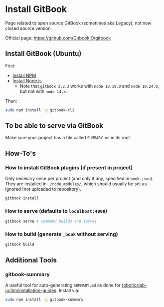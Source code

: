 # Install GitBook

Page related to open source GitBook (sometimes aka Legacy), not new closed source version.

Official page: <https://github.com/GitbookIO/gitbook>

## Install GitBook (Ubuntu)

First:

- [Install NPM](install-npm.md)
- [Install Node.js](install-nodejs.md)
    - Note that `gitbook 3.2.3` works with `node 10.19.0` and `node 10.24.0`, but not with `node 14.x`.

Then:

```bash
sudo npm install -g gitbook-cli
```

## To be able to serve via GitBook

Make sure your project has a file called `SUMMARY.md` in its root.

## How-To's

### How to install GitBook plugins (if present in project)

Only necesary once per project (and only if any, specified in `book.json`). They are installed in `./node_modules/`, which should usually be set as ignored (not uploaded to repository).

```bash
gitbook install
```

### How to serve (defaults to `localhost:4000`)

```bash
gitbook serve # command builds and serves
```

### How to build (generate `_book` without serving)

```bash
gitbook build
```

## Additional Tools

### gitbook-summary

A useful tool for auto-generating `SUMMARY.md` as done for [roboticslab-uc3m/installation-guides](https://github.com/roboticslab-uc3m/installation-guides). Install via:

```bash
sudo npm install -g gitbook-summary
```
